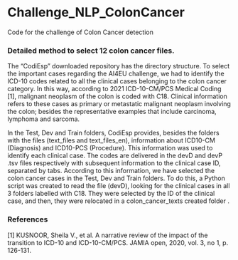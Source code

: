 # Challenge_NLP_ColonCancer
Code for the challenge of Colon Cancer detection

<h3>Detailed method to select 12 colon cancer files.</h3>
The “CodiEsp” downloaded repository has the directory structure. To select the important cases regarding the AI4EU challenge, we had to identify the ICD-10 codes related to all the clinical cases belonging to the colon cancer category. In this way, according to 2021 ICD-10-CM/PCS Medical Coding [1], malignant neoplasm of the colon is coded with C18. Clinical information refers to these cases as primary or metastatic malignant neoplasm involving the colon; besides the representative examples that include carcinoma, lymphoma and sarcoma. 

In the Test, Dev and Train folders, CodiEsp provides, besides the folders with the files (text_files and text_files_en), information about ICD10-CM (Diagnosis) and ICD10-PCS (Procedure). This information was used  to identify each clinical case. The codes are delivered in the devD and devP .tsv files respectively with subsequent information to the clinical case ID, 
separated by tabs. According to this information, we have selected the colon cancer cases in the Test, Dev and Train folders. To do this, a Python script was created to read the file (devD), looking for the clinical cases in all 3 folders labelled with C18. They were selected by the ID of the clinical case, and then, they were relocated in a colon_cancer_texts created folder . 

<h3>References</h3>
[1] KUSNOOR, Sheila V., et al. A narrative review of the impact of the transition to ICD-10 and ICD-10-CM/PCS. JAMIA open, 2020, vol. 3, no 1, p. 126-131.

